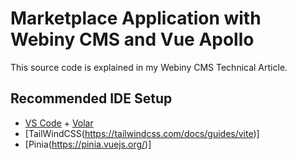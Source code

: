 # Marketplace Application with Webiny CMS and Vue Apollo

This source code is explained in my Webiny CMS Technical Article.

## Recommended IDE Setup

- [VS Code](https://code.visualstudio.com/) + [Volar](https://marketplace.visualstudio.com/items?itemName=Vue.volar)
- [TailWindCSS(https://tailwindcss.com/docs/guides/vite)]
- [Pinia(https://pinia.vuejs.org/)]
